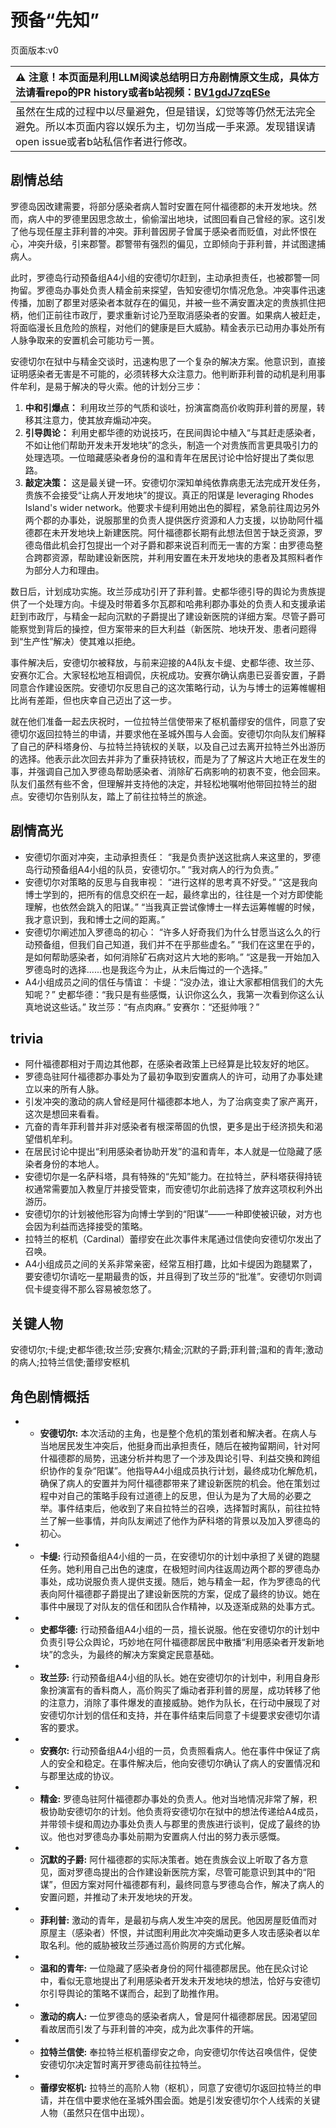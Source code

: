 # 预备“先知”
页面版本:v0
 

| :warning: 注意！本页面是利用LLM阅读总结明日方舟剧情原文生成，具体方法请看repo的PR history或者b站视频：[BV1gdJ7zqESe](https://www.bilibili.com/video/BV1gdJ7zqESe/)         |
|:----------------------------|
| 虽然在生成的过程中以尽量避免，但是错误，幻觉等等仍然无法完全避免。所以本页面内容以娱乐为主，切勿当成一手来源。发现错误请open issue或者b站私信作者进行修改。|



## 剧情总结
罗德岛因改建需要，将部分感染者病人暂时安置在阿什福德郡的未开发地块。然而，病人中的罗德里因思念故土，偷偷溜出地块，试图回看自己曾经的家。这引发了他与现任屋主菲利普的冲突。菲利普因房子曾属于感染者而贬值，对此怀恨在心，冲突升级，引来郡警。郡警带有强烈的偏见，立即倾向于菲利普，并试图逮捕病人。

此时，罗德岛行动预备组A4小组的安德切尔赶到，主动承担责任，也被郡警一同拘留。罗德岛办事处负责人精金前来探望，告知安德切尔情况危急。冲突事件迅速传播，加剧了郡里对感染者本就存在的偏见，并被一些不满安置决定的贵族抓住把柄，他们正前往市政厅，要求重新讨论乃至取消感染者的安置。如果病人被赶走，将面临漫长且危险的旅程，对他们的健康是巨大威胁。精金表示已动用办事处所有人脉争取来的安置机会可能功亏一篑。

安德切尔在狱中与精金交谈时，迅速构思了一个复杂的解决方案。他意识到，直接证明感染者无害是不可能的，必须转移大众注意力。他判断菲利普的动机是利用事件牟利，是易于解决的导火索。他的计划分三步：
1.  **中和引爆点：** 利用玫兰莎的气质和谈吐，扮演富商高价收购菲利普的房屋，转移其注意力，使其放弃煽动冲突。
2.  **引导舆论：** 利用史都华德的劝说技巧，在民间舆论中植入“与其赶走感染者，不如让他们帮助开发未开发地块”的念头，制造一个对贵族而言更具吸引力的处理选项。一位暗藏感染者身份的温和青年在居民讨论中恰好提出了类似思路。
3.  **敲定决策：** 这是最关键一环。安德切尔深知单纯依靠病患无法完成开发任务，贵族不会接受“让病人开发地块”的提议。真正的阳谋是 leveraging Rhodes Island's wider network。他要求卡缇利用她出色的脚程，紧急前往周边另外两个郡的办事处，说服那里的负责人提供医疗资源和人力支援，以协助阿什福德郡在未开发地块上新建医院。阿什福德郡长期有此想法但苦于缺乏资源，罗德岛借此机会打包提出一个对子爵和郡来说百利而无一害的方案：由罗德岛整合跨郡资源，帮助建设新医院，并利用安置在未开发地块的患者及其照料者作为部分人力和理由。

数日后，计划成功实施。玫兰莎成功引开了菲利普。史都华德引导的舆论为贵族提供了一个处理方向。卡缇及时带着多尔瓦郡和哈弗利郡办事处的负责人和支援承诺赶到市政厅，与精金一起向沉默的子爵提出了建设新医院的详细方案。尽管子爵可能察觉到背后的操控，但方案带来的巨大利益（新医院、地块开发、患者问题得到“生产性”解决）使其难以拒绝。

事件解决后，安德切尔被释放，与前来迎接的A4队友卡缇、史都华德、玫兰莎、安赛尔汇合。大家轻松地互相调侃，庆祝成功。安赛尔确认病患已妥善安置，子爵同意合作建设医院。安德切尔反思自己的这次策略行动，认为与博士的运筹帷幄相比尚有差距，但也庆幸自己迈出了这一步。

就在他们准备一起去庆祝时，一位拉特兰信使带来了枢机蕾缪安的信件，同意了安德切尔返回拉特兰的申请，并要求他在圣城外围与人会面。安德切尔向队友们解释了自己的萨科塔身份、与拉特兰持铳权的关联，以及自己过去离开拉特兰外出游历的选择。他表示此次回去并非为了重获持铳权，而是为了了解这片大地正在发生的事，并强调自己加入罗德岛帮助感染者、消除矿石病影响的初衷不变，他会回来。队友们虽然有些不舍，但理解并支持他的决定，并轻松地嘱咐他带回拉特兰的甜点。安德切尔告别队友，踏上了前往拉特兰的旅途。
## 剧情高光
*   安德切尔面对冲突，主动承担责任：
    “我是负责护送这批病人来这里的，罗德岛行动预备组A4小组的队员，安德切尔。”
    “我对病人的行为负责。”
*   安德切尔对策略的反思与自我审视：
    “进行这样的思考真不好受。”
    “这是我向博士学到的，把所有的信息交织在一起，最终拿出的，往往是一个对方即使能理解，也依然会跳入的阳谋。”
    “当我真正尝试像博士一样去运筹帷幄的时候，我才意识到，我和博士之间的距离。”
*   安德切尔阐述加入罗德岛的初心：
    “许多人好奇我们为什么甘愿当这么久的行动预备组，但我们自己知道，我们并不在乎那些虚名。”
    “我们在这里在乎的，是如何帮助感染者，如何消除矿石病对这片大地的影响。”
    “这是我一开始加入罗德岛时的选择......也是我迄今为止，从未后悔过的一个选择。”
*   A4小组成员之间的信任与情谊：
    卡缇：“没办法，谁让大家都相信我们的大先知呢？”
    史都华德：“我只是有些感慨，认识你这么久，我第一次看到你这么认真地说这些话。”
    玫兰莎：“有点肉麻。”
    安赛尔：“还挺帅哦？”
## trivia
*   阿什福德郡相对于周边其他郡，在感染者政策上已经算是比较友好的地区。
*   罗德岛驻阿什福德郡办事处为了最初争取到安置病人的许可，动用了办事处建立以来的所有人脉。
*   引发冲突的激动的病人曾经是阿什福德郡本地人，为了治病变卖了家产离开，这次是想回来看看。
*   亢奋的青年菲利普并非对感染者有根深蒂固的仇恨，更多是出于经济损失和渴望借机牟利。
*   在居民讨论中提出“利用感染者协助开发”的温和青年，本人就是一位隐藏了感染者身份的本地人。
*   安德切尔是一名萨科塔，具有特殊的“先知”能力。在拉特兰，萨科塔获得持铳权通常需要加入教皇厅并接受管束，而安德切尔此前选择了放弃这项权利外出游历。
*   安德切尔的计划被他形容为向博士学到的“阳谋”——一种即使被识破，对方也会因为利益而选择接受的策略。
*   拉特兰的枢机（Cardinal）蕾缪安在此次事件末尾通过信使向安德切尔发出了召唤。
*   A4小组成员之间的关系非常亲密，经常互相打趣，比如卡缇因为跑腿累了，要安德切尔请吃一星期最贵的饭，并且得到了玫兰莎的“批准”。安德切尔则调侃卡缇变得不那么容易被忽悠了。
## 关键人物
安德切尔;卡缇;史都华德;玫兰莎;安赛尔;精金;沉默的子爵;菲利普;温和的青年;激动的病人;拉特兰信使;蕾缪安枢机
## 角色剧情概括
-   *   **安德切尔:** 本次活动的主角，也是整个危机的策划者和解决者。在病人与当地居民发生冲突后，他挺身而出承担责任，随后在被拘留期间，针对阿什福德郡的局势，迅速分析并构思了一个涉及舆论引导、利益交换和跨组织协作的复杂“阳谋”。他指导A4小组成员执行计划，最终成功化解危机，确保了病人的安置并为阿什福德郡带来了建设新医院的机会。他在策划过程中对自己的策略手段有过道德上的反思，但认为是为了大局的必要之举。事件结束后，他收到了来自拉特兰的召唤，选择暂时离队，前往拉特兰了解一些事情，并向队友阐述了他作为萨科塔的背景以及加入罗德岛的初心。
-   *   **卡缇:** 行动预备组A4小组的一员，在安德切尔的计划中承担了关键的跑腿任务。她利用自己出色的速度，在极短时间内往返周边两个郡的罗德岛办事处，成功说服负责人提供支援。随后，她与精金一起，作为罗德岛的代表向阿什福德郡子爵提出了建设新医院的方案，促成了最终的协议。她在事件中展现了对队友的信任和团队合作精神，以及逐渐成熟的处事方式。
-   *   **史都华德:** 行动预备组A4小组的一员，擅长说服。他在安德切尔的计划中负责引导公众舆论，巧妙地在阿什福德郡居民中散播“利用感染者开发新地块”的念头，为最终的解决方案奠定民意基础。
-   *   **玫兰莎:** 行动预备组A4小组的队长。她在安德切尔的计划中，利用自身形象扮演富有的香料商人，高价购买了煽动者菲利普的房屋，成功转移了他的注意力，消除了事件爆发的直接威胁。她作为队长，在行动中展现了对安德切尔计划的信任和支持，并在事件结束后同意了卡缇要求安德切尔请客的要求。
-   *   **安赛尔:** 行动预备组A4小组的一员，负责照看病人。他在事件中保证了病人的安全和稳定。在事件解决后，他向安德切尔确认了病人的安置情况和与郡里达成的协议。
-   *   **精金:** 罗德岛驻阿什福德郡办事处的负责人。他对当地情况非常了解，积极协助安德切尔的计划。他负责将安德切尔在狱中的想法传递给A4成员，并带领卡缇和周边办事处负责人与郡里的贵族进行谈判，促成了最终的协议。他也对罗德岛办事处前期为安置病人付出的努力表示感慨。
-   *   **沉默的子爵:** 阿什福德郡的实际决策者。她在贵族会议上听取了各方意见，面对罗德岛提出的合作建设新医院方案，尽管可能意识到其中的“阳谋”，但因方案对阿什福德郡有利，最终同意与罗德岛合作，解决了病人的安置问题，并推动了未开发地块的开发。
-   *   **菲利普:** 激动的青年，是最初与病人发生冲突的居民。他因房屋贬值而对原屋主（感染者）怀恨，并试图利用此次冲突煽动更多人攻击感染者以牟取名利。他的威胁被玫兰莎通过高价购房的方式化解。
-   *   **温和的青年:** 一位隐藏了感染者身份的阿什福德郡居民。他在民众讨论中，看似无意地提出了利用感染者开发未开发地块的想法，恰好与安德切尔引导舆论的策略不谋而合，起到了助推作用。
-   *   **激动的病人:** 一位罗德岛的感染者病人，曾是阿什福德郡居民。因渴望回看故居而引发了与菲利普的冲突，成为此次事件的开端。
-   *   **拉特兰信使:** 奉拉特兰枢机蕾缪安之命，向安德切尔传达召唤信件，促使安德切尔决定暂时离开罗德岛前往拉特兰。
-   *   **蕾缪安枢机:** 拉特兰的高阶人物（枢机），同意了安德切尔返回拉特兰的申请，并在信中要求他在圣城外围会面。她是引发安德切尔个人线索的关键人物（虽然只在信中出现）。